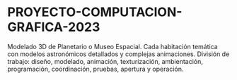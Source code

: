 # PROYECTO-COMPUTACION-GRAFICA-2023
Modelado 3D de Planetario o Museo Espacial. Cada habitación temática con modelos astronómicos detallados y complejas animaciones. División de trabajo: diseño, modelado, animación, texturización, ambientación, programación, coordinación, pruebas, apertura y operación.
